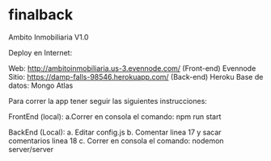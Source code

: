 # finalback

Ambito Inmobiliaria V1.0


Deploy en Internet:

Web: http://ambitoinmobiliaria.us-3.evennode.com/ (Front-end) Evennode
Sitio:  https://damp-falls-98546.herokuapp.com/ (Back-end) Heroku
Base de datos: Mongo Atlas

Para correr la app tener seguir las siguientes instrucciones:

FrontEnd (local):
a.Correr en consola el comando: npm run start

BackEnd (Local):
a. Editar config.js
b. Comentar linea 17 y sacar comentarios linea 18
c. Correr en consola el comando: nodemon server/server
